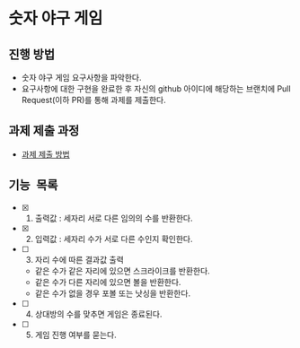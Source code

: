 # 숫자 야구 게임
## 진행 방법
* 숫자 야구 게임 요구사항을 파악한다.
* 요구사항에 대한 구현을 완료한 후 자신의 github 아이디에 해당하는 브랜치에 Pull Request(이하 PR)를 통해 과제를 제출한다.

## 과제 제출 과정
* [과제 제출 방법](https://github.com/next-step/nextstep-docs/tree/master/precourse)

## 기능 목록
- [x] 1. 출력값 : 세자리 서로 다른 임의의 수를 반환한다.
- [x] 2. 입력값 : 세자리 수가 서로 다른 수인지 확인한다.
- [ ] 3. 자리 수에 따른 결과값 출력
    + 같은 수가 같은 자리에 있으면 스크라이크를 반환한다.
    + 같은 수가 다른 자리에 있으면 볼을 반환한다.
    + 같은 수가 없을 경우 포볼 또는 낫싱을 반환한다.
- [ ] 4. 상대방의 수를 맞추면 게임은 종료된다.
- [ ] 5. 게임 진행 여부를 묻는다. 
